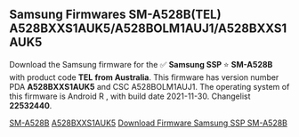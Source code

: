 <h2>Samsung Firmwares SM-A528B(TEL) A528BXXS1AUK5/A528BOLM1AUJ1/A528BXXS1AUK5</h2>
Download the Samsung firmware for the ✅ <strong>Samsung SSP </strong> ⭐ <strong>SM-A528B</strong> with product code <strong>TEL</strong> <strong> from Australia</strong>. This firmware has version number PDA <strong>A528BXXS1AUK5</strong> and CSC A528BOLM1AUJ1. The operating system of this firmware is Android R , with build date 2021-11-30. Changelist <strong>22532440</strong>.


[SM-A528B](https://samfirm.shop/samsung/model/SM-A528B)
[A528BXXS1AUK5](https://samfirm.shop/samsung/pda/A528BXXS1AUK5)
[Download Firmware Samsung SSP SM-A528B](https://samfirm.shop/samsung/firmware/478678)
